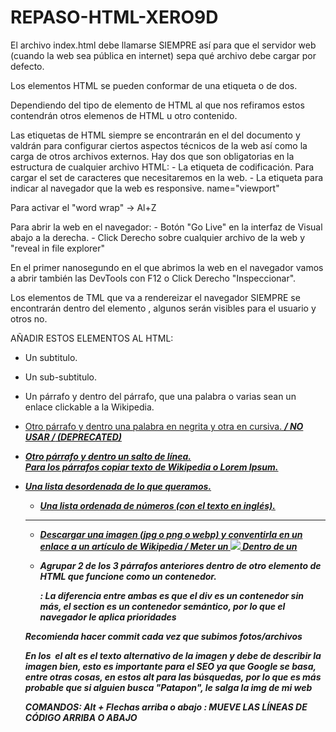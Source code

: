 # REPASO-HTML-XERO9D
 
 El archivo index.html debe llamarse SIEMPRE así para que el servidor web (cuando la web sea pública en internet) sepa qué archivo debe cargar por defecto.

Los elementos HTML se pueden conformar de una etiqueta o de dos.

Dependiendo del tipo de elemento de HTML al que nos refiramos estos contendrán otros elemenos de HTML u otro contenido.

Las etiquetas <meta> de HTML siempre se encontrarán en el <head></head> del documento y valdrán para configurar ciertos aspectos técnicos de la web así como la carga de otros archivos externos. Hay dos que son obligatorias en la estructura de cualquier archivo HTML:
    - La etiqueta <meta> de codificación. Para cargar el set de caracteres que necesitaremos en la web.
    - La etiqueta <meta> para indicar al navegador que la web es responsive. name="viewport"

Para activar el "word wrap" -> Al+Z

Para abrir la web en el navegador:
    - Botón "Go Live" en la interfaz de Visual abajo a la derecha.
    - Click Derecho sobre cualquier archivo de la web y "reveal in file explorer"

En el primer nanosegundo en el que abrimos la web en el navegador vamos a abrir también las DevTools con F12 o Click Derecho "Inspeccionar".

Los elementos de TML que va a rendereizar el navegador SIEMPRE se encontrarán dentro del elemento <body></body>, algunos serán visibles para el usuario y otros no. 

AÑADIR ESTOS ELEMENTOS AL HTML:

- Un subtitulo.
- Un sub-subtitulo.

- Un párrafo y dentro del párrafo, que una palabra o varias sean un enlace clickable a la Wikipedia. <p> <a href="url">
- Otro párrafo y dentro una palabra en negrita y otra en cursiva. <strong><em> / NO USAR <b></b>/<i></i> (DEPRECATED)
- Otro párrafo y dentro un salto de línea. <br>
Para los párrafos copiar texto de Wikipedia o Lorem Ipsum.

- Una lista desordenada de lo que queramos. <ul>
- Una lista ordenada de números (con el texto en inglés). <ol>

-----

- Descargar una imagen (jpg o png o webp) y conventirla en un enlace a un artículo de Wikipedia / Meter un <img src="dirección/imagen.png"> Dentro de un <a href="url"></a>

- Agrupar 2 de los 3 párrafos anteriores dentro de otro elemento de HTML que funcione como un contenedor. <div> <section>: La diferencia entre ambas es que el div es un contenedor sin más, el section es un contenedor semántico, por lo que el navegador le aplica prioridades

Recomienda hacer commit cada vez que subimos fotos/archivos

En los <img src="" alt=""> el alt es el texto alternativo de la imagen y debe de describir la imagen bien, esto es importante para el SEO ya que Google se basa, entre otras cosas, en estos alt para las búsquedas, por lo que es más probable que si alguien busca "Patapon", le salga la img de mi web

COMANDOS:
Alt + Flechas arriba o abajo : MUEVE LAS LÍNEAS DE CÓDIGO ARRIBA O ABAJO